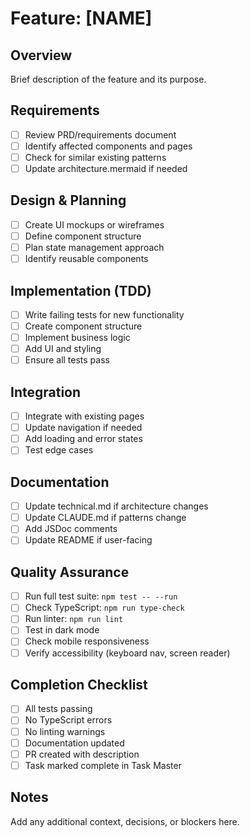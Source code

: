 # Feature: [NAME]

## Overview
Brief description of the feature and its purpose.

## Requirements
- [ ] Review PRD/requirements document
- [ ] Identify affected components and pages
- [ ] Check for similar existing patterns
- [ ] Update architecture.mermaid if needed

## Design & Planning
- [ ] Create UI mockups or wireframes
- [ ] Define component structure
- [ ] Plan state management approach
- [ ] Identify reusable components

## Implementation (TDD)
- [ ] Write failing tests for new functionality
- [ ] Create component structure
- [ ] Implement business logic
- [ ] Add UI and styling
- [ ] Ensure all tests pass

## Integration
- [ ] Integrate with existing pages
- [ ] Update navigation if needed
- [ ] Add loading and error states
- [ ] Test edge cases

## Documentation
- [ ] Update technical.md if architecture changes
- [ ] Update CLAUDE.md if patterns change
- [ ] Add JSDoc comments
- [ ] Update README if user-facing

## Quality Assurance
- [ ] Run full test suite: `npm test -- --run`
- [ ] Check TypeScript: `npm run type-check`
- [ ] Run linter: `npm run lint`
- [ ] Test in dark mode
- [ ] Check mobile responsiveness
- [ ] Verify accessibility (keyboard nav, screen reader)

## Completion Checklist
- [ ] All tests passing
- [ ] No TypeScript errors
- [ ] No linting warnings
- [ ] Documentation updated
- [ ] PR created with description
- [ ] Task marked complete in Task Master

## Notes
Add any additional context, decisions, or blockers here.